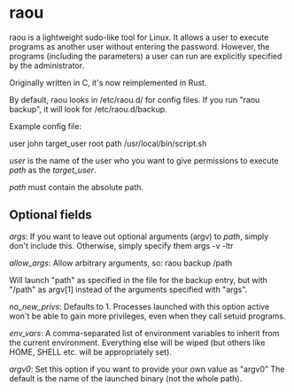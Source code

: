 raou
====
raou is a lightweight sudo-like tool for Linux. It allows a user to 
execute programs as another user without entering the password. However,
the programs (including the parameters) a user can run are explicitly
specified by the administrator.

Originally written in C, it's now reimplemented in Rust.

By default, raou looks in  /etc/raou.d/ for config files. If you run
"raou backup", it will look for /etc/raou.d/backup.

Example config file:

user john
target_user root
path /usr/local/bin/script.sh


*user* is the name of the user who you want to give permissions to 
execute *path* as the *target_user*.  

*path* must contain the absolute path. 

Optional fields
---------------
*args*: If you want to leave out optional arguments (argv) to *path*, 
simply don't  include this. Otherwise, simply specify them
args -v -ltr 

*allow_args*: Allow arbitrary arguments, so:
raou backup /path

Will launch "path" as specified in the file for the backup entry, but 
with "/path" as argv[1] instead of the arguments specified with "args".

*no_new_privs*: Defaults to 1. Processes launched with this option active
won't be able to gain more privileges, even when they call setuid programs.

*env_vars*: A comma-separated list of environment variables to inherit
from the current environment. Everything else will be wiped (but others
like HOME, SHELL etc. will be appropriately set). 

*argv0*: Set this option if you want to provide your own value as "argv0"
The default is the name of the launched binary (not the whole path). 
